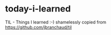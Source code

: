 # today-i-learned
TIL - Things I learned :-) shamelessly copied from https://github.com/jbranchaud/til
